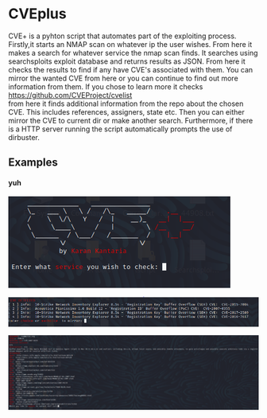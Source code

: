 # CVEplus
CVE+ is a pyhton script that automates part of the exploiting process.
<br>
Firstly,it starts an NMAP scan on whatever ip the user wishes. From here it makes a search for whatever service the nmap scan finds. It searches using searchsploits exploit database and returns results as JSON. 
From here it checks the results to find if any have CVE's associated with them.
You can mirror the wanted CVE from here or you can continue to find out more information from them.
If you chose to learn more it checks https://github.com/CVEProject/cvelist
<br>
from here it finds additional information from the repo about the chosen CVE. This includes references, assigners, state etc.
Then you can either mirror the CVE to current dir or make another search.
Furthermore, if there is a HTTP server running the script automatically prompts the use of dirbuster.

## Examples
#### yuh
![examples1](https://raw.githubusercontent.com/karankantaria/CVEplus/main/img/Capture.PNG)


![examples2](https://raw.githubusercontent.com/karankantaria/CVEplus/main/img/Capture2.PNG)

![examples2](https://raw.githubusercontent.com/karankantaria/CVEplus/main/img/Capture3.PNG)
